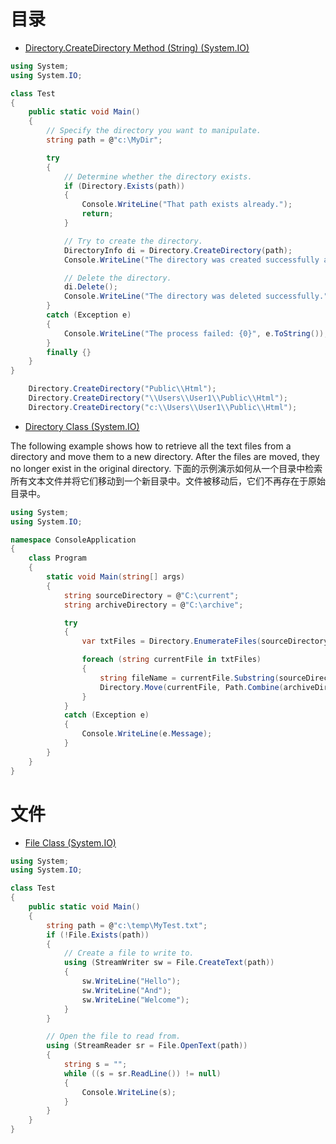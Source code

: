 
# 目录

* [Directory.CreateDirectory Method (String) (System.IO) ](https://msdn.microsoft.com/en-us/library/54a0at6s(v=vs.110).aspx)

```cs
using System;
using System.IO;

class Test 
{
    public static void Main() 
    {
        // Specify the directory you want to manipulate.
        string path = @"c:\MyDir";

        try 
        {
            // Determine whether the directory exists.
            if (Directory.Exists(path)) 
            {
                Console.WriteLine("That path exists already.");
                return;
            }

            // Try to create the directory.
            DirectoryInfo di = Directory.CreateDirectory(path);
            Console.WriteLine("The directory was created successfully at {0}.", Directory.GetCreationTime(path));

            // Delete the directory.
            di.Delete();
            Console.WriteLine("The directory was deleted successfully.");
        } 
        catch (Exception e) 
        {
            Console.WriteLine("The process failed: {0}", e.ToString());
        } 
        finally {}
    }
}

    Directory.CreateDirectory("Public\\Html");
    Directory.CreateDirectory("\\Users\\User1\\Public\\Html");
    Directory.CreateDirectory("c:\\Users\\User1\\Public\\Html");
```


* [Directory Class (System.IO) ](https://msdn.microsoft.com/en-us/library/system.io.directory(v=vs.110).aspx)

The following example shows how to retrieve all the text files from a directory and move them to a new directory. After the files are moved, they no longer exist in the original directory.
下面的示例演示如何从一个目录中检索所有文本文件并将它们移动到一个新目录中。文件被移动后，它们不再存在于原始目录中。

```cs
using System;
using System.IO;

namespace ConsoleApplication
{
    class Program
    {
        static void Main(string[] args)
        {
            string sourceDirectory = @"C:\current";
            string archiveDirectory = @"C:\archive";

            try
            {
                var txtFiles = Directory.EnumerateFiles(sourceDirectory, "*.txt");

                foreach (string currentFile in txtFiles)
                {
                    string fileName = currentFile.Substring(sourceDirectory.Length + 1);
                    Directory.Move(currentFile, Path.Combine(archiveDirectory, fileName));
                }
            }
            catch (Exception e)
            {
                Console.WriteLine(e.Message);
            }
        }
    }
}
```

# 文件

* [File Class (System.IO) ](https://msdn.microsoft.com/en-us/library/system.io.file(v=vs.110).aspx)


```cs
using System;
using System.IO;

class Test
{
    public static void Main()
    {
        string path = @"c:\temp\MyTest.txt";
        if (!File.Exists(path))
        {
            // Create a file to write to.
            using (StreamWriter sw = File.CreateText(path))
            {
                sw.WriteLine("Hello");
                sw.WriteLine("And");
                sw.WriteLine("Welcome");
            }
        }

        // Open the file to read from.
        using (StreamReader sr = File.OpenText(path))
        {
            string s = "";
            while ((s = sr.ReadLine()) != null)
            {
                Console.WriteLine(s);
            }
        }
    }
}
```